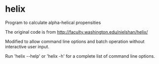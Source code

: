 # helix
Program to calculate alpha-helical propensities 

The original code is from 
http://faculty.washington.edu/nielshan/helix/

Modified to allow command line options and batch operation
without interactive user input.

Run 'helix --help' or 'helix -h' for a complete list of
command line options.